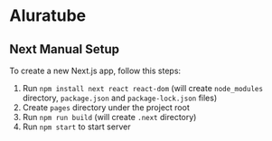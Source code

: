 # Aluratube

## Next Manual Setup

To create a new Next.js app, follow this steps:

1. Run `npm install next react react-dom` (will create `node_modules` directory, `package.json` and `package-lock.json` files)
2. Create `pages` directory under the project root
3. Run `npm run build` (will create `.next` directory)
4. Run `npm start` to start server
